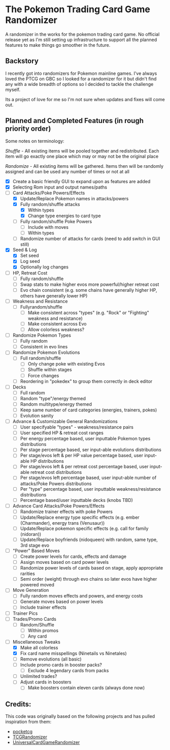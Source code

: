 # The Pokemon Trading Card Game Randomizer
A randomizer in the works for the pokemon trading card game. No official release yet as I'm still setting up infrastructure to support all the planned features to make things go smoother in the future.

## Backstory
I recently got into randomizers for Pokemon mainline games. I've always loved the PTCG on GBC so I looked for a randomizer for it but didn't find any with a  wide breadth of options so I decided to tackle the challenge myself.

Its a project of love for me so I'm not sure when updates and fixes will come out.

## Planned and Completed Features (in rough priority order)
Some notes on terminology:

*Shuffle* - All existing items will be pooled together and redistributed. Each item will go exactly one place which may or may not be the original place

*Randomize* - All existing items will be gathered. Items then will be randomly assigned and can be used any number of times or not at all
 * [X] Create a basic friendly GUI to expand upon as features are added
 * [X] Selecting Rom input and output names/paths
 * [ ] Card Attacks/Poke Powers/Effects
	* [X] Update/Replace Pokemon names in attacks/powers
 	* [X] Fully random/shuffle attacks
		* [X] Within types
		* [X] Change type energies to card type
	* [ ] Fully random/shuffle Poke Powers
		* [ ] Include with moves
		* [ ] Within types
 	* [ ] Randomize number of attacks for cards (need to add switch in GUI still)
* [X] Seed & Log
	* [X] Set seed
	* [X] Log seed
	* [X] Optionally log changes
* [ ] HP, Retreat Cost 
	* [ ] Fully random/shuffle
	* [ ] Swap stats to make higher evos more powerful/higher retreat cost
	* [ ] Evo chain consistent (e.g. some chains have generally higher HP, others have generally lower HP)
* [ ] Weakness and Resistance
	* [ ] Fullyrandom/shuffle
		* [ ] Make consistent across "types" (e.g. "Rock" or "Fighting" weakness and resistance)
		* [ ] Make consistent across Evo
		* [ ] Allow colorless weakness?
* [ ] Randomize Pokemon Types
	* [ ] Fully random
	* [ ] Consistent in evo lines
* [ ] Randomize Pokemon Evolutions
	* [ ] Full random/shuffle
		* [ ] Only change poke with existing Evos
		* [ ] Shuffle within stages
		* [ ] Force changes
	* [ ] Reordering in "pokedex" to group them correctly in deck editor
* [ ] Decks
	* [ ] Full random
	* [ ] Random "type"/energy themed
	* [ ] Random multitype/energy themed
	* [ ] Keep same number of card categories (energies, trainers, pokes)
	* [ ] Evolution sanity
* [ ] Advance & Customizable General Randomizations
	* [ ] User specifyable "types" - weakness/resistance pairs
	* [ ] User specified HP & retreat cost ranges
	* [ ] Per energy percentage based, user inputtable Pokemon types distributions
	* [ ] Per stage percentage based, ser input-able evolutions distributions 
	* [ ] Per stage/evos left & per HP value percentage based, user input-able HP distributions 
	* [ ] Per stage/evos left & per retreat cost percentage based, user input-able retreat cost distributions 
	* [ ] Per stage/evos left percentage based, user input-able number of attacks/Poke Powers distributions
	* [ ] Per "type" percentage based, user inputtable weakness/resistance distributions
	* [ ] Percentage based/user inputtable decks (knobs TBD)
* [ ] Advance Card Attacks/Poke Powers/Effects
	* [ ] Randomize trainer effects with poke Powers 
	* [ ] Update/Replace energy type specific effects (e.g. ember (Charmander), energy trans (Venusaur))
	* [ ] Update/Replace pokemon specific effects (e.g. call for family (nidoran))
	* [ ] Update/Replace boyfriends (nidoqueen) with random, same type, 3rd stage evo
* [ ] "Power" Based Moves
	* [ ] Create power levels for cards, effects and damage
	* [ ] Assign moves based on card power levels
	* [ ] Randomize power levels of cards based on stage, apply appropriate rarities
	* [ ] Semi order (weight) through evo chains so later evos have higher powered moved
* [ ] Move Generation
	* [ ] Fully random moves effects and powers, and energy costs
	* [ ] Generate moves based on power levels
	* [ ] Include trainer effects
* [ ] Trainer Pics
* [ ] Trades/Promo Cards
	* [ ] Random/Shuffle
		* [ ] Within promos
		* [ ] Any card
* [ ] Miscellaneous Tweaks
	* [X] Make all colorless
	* [X] Fix card name misspellings (Ninetails vs Ninetales)
	* [ ] Remove evolutions (all basic)
	* [ ] Include promo cards in booster packs?
		* [ ] Exclude 4 legendary cards from packs
	* [ ] Unlimited trades?
	* [ ] Adjust cards in boosters
		* [ ] Make boosters contain eleven cards (always done now)
	
## Credits: 
This code was originally based on the following projects and has pulled inspiration from them:
* [pocketcg](https://github.com/xCrystal/poketcg)
* [TCGRandomizer](https://github.com/xCrystal/TCGRandomizer)
* [UniversalCardGameRandomizer](https://github.com/anmart/UniversalCardGameRandomizer)
